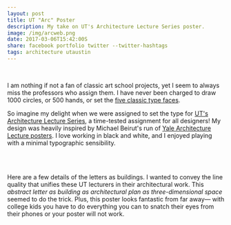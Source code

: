 ```yaml
---
layout: post
title: UT "Arc" Poster
description: My take on UT's Architecture Lecture Series poster.
image: /img/arcweb.png
date: 2017-03-06T15:42:00S
share: facebook portfolio twitter --twitter-hashtags
tags: architecture utaustin 
---
```


<img class="col three lazyload" src="{{ site.imgurl }}/img/arcweb2.png" alt="" title="{{ project.title }}" data-action="zoom"/>
<div class="col three caption">
&nbsp;
</div> 

I am nothing if not a fan of classic art school projects, yet I seem to always miss the professors who assign them. I have never been charged to draw 1000 circles, or 500 hands, or set the [five classic type faces](https://studyingdesign.wordpress.com/2009/03/30/five-classic-typefaces/).

So imagine my delight when we were assigned to set the type for [UT's Architecture Lecture Series](https://soa.utexas.edu/life-work/events), a time-tested assignment for all designers! My design was heavily inspired by Michael Beirut's run of [Yale Architecture Lecture posters](https://architecture.yale.edu/school/publications/poster-archive). I love working in black and white, and I enjoyed playing with a minimal typographic sensibility. 

<div class="img_row">
	<img class="col one lazyload" data-action="zoom" src="{{ site.imgurl }}/img/arcweb3.png" alt="" title="westie sticker"/>
    <img class="col two lazyload" data-action="zoom" src="{{ site.imgurl }}/img/arcweb4.png" alt="" title="westie sticker"/></div>
<div class="col three caption">
&nbsp;
</div> 

Here are a few details of the letters as buildings. I wanted to convey the line quality that unifies these UT lecturers in their architectural work. This *abstract letter as building as architectural plan as three-dimensional space* seemed to do the trick. Plus, this poster looks fantastic from far away— with college kids you have to do everything you can to snatch their eyes from their phones or your poster will not work.
